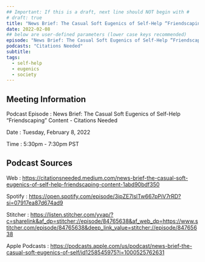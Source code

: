 ```yaml
---
## Important: If this is a draft, next line should NOT begin with #
# draft: true
title: "News Brief: The Casual Soft Eugenics of Self-Help “Friendscaping” Content - Citations Needed"
date: 2022-02-08
## below are user-defined parameters (lower case keys recommended)
episode: "News Brief: The Casual Soft Eugenics of Self-Help “Friendscaping” Content"
podcasts: "Citations Needed"
subtitle:
tags:
  - self-help
  - eugenics
  - society
---
```


## Meeting Information

Podcast Episode
:   News Brief: The Casual Soft Eugenics of Self-Help “Friendscaping” Content - Citations Needed

Date
:   Tuesday, February 8, 2022

Time
:   5:30pm - 7:30pm PST

## Podcast Sources

Web
:   https://citationsneeded.medium.com/news-brief-the-casual-soft-eugenics-of-self-help-friendscaping-content-1abd90bdf350

Spotify
:   https://open.spotify.com/episode/3ipZE7lslTw667pPiV7rRD?si=07917ea87d674ad9

Stitcher
:   https://listen.stitcher.com/yvap/?c=sharelink&af_dp=stitcher://episode/84765638&af_web_dp=https://www.stitcher.com/episode/84765638&deep_link_value=stitcher://episode/84765638

Apple Podcasts
:   https://podcasts.apple.com/us/podcast/news-brief-the-casual-soft-eugenics-of-self/id1258545975?i=1000525762631

